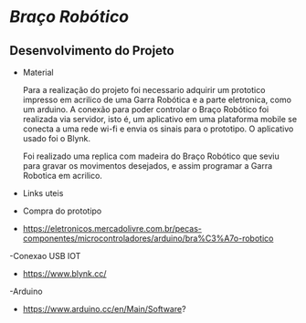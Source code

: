 # *Braço Robótico*

## Desenvolvimento do Projeto
* Material 

    Para a realização do projeto foi necessario adquirir um prototico impresso em acrilico de uma Garra Robótica e a parte eletronica, como um arduino. A conexão para poder controlar o Braço Robótico foi realizada via servidor, isto é, um aplicativo em uma plataforma mobile se conecta a uma rede wi-fi e envia os sinais para o prototipo. O aplicativo usado foi o Blynk. 
    
    Foi realizado uma replica com madeira do Braço Robótico que seviu para gravar os movimentos desejados, e assim programar a Garra Robotica em acrilico. 
    
    

* Links uteis 
- Compra do prototipo 

* https://eletronicos.mercadolivre.com.br/pecas-componentes/microcontroladores/arduino/bra%C3%A7o-robotico

-Conexao USB IOT
* https://www.blynk.cc/

-Arduino 
* https://www.arduino.cc/en/Main/Software?
